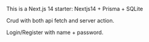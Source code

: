 This is a Next.js 14 starter: Nextjs14 + Prisma + SQLite

Crud with both api fetch and server action.

Login/Register with name + password.
